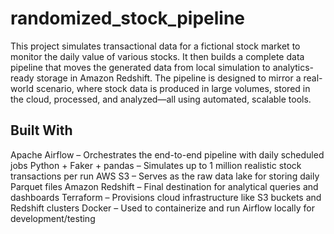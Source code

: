 
# randomized_stock_pipeline
This project simulates transactional data for a fictional stock market to monitor the daily value of various stocks. It then builds a complete data pipeline that moves the generated data from local simulation to analytics-ready storage in Amazon Redshift.
The pipeline is designed to mirror a real-world scenario, where stock data is produced in large volumes, stored in the cloud, processed, and analyzed—all using automated, scalable tools.

## Built With
Apache Airflow – Orchestrates the end-to-end pipeline with daily scheduled jobs
Python + Faker + pandas – Simulates up to 1 million realistic stock transactions per run
AWS S3 – Serves as the raw data lake for storing daily Parquet files
Amazon Redshift – Final destination for analytical queries and dashboards
Terraform – Provisions cloud infrastructure like S3 buckets and Redshift clusters
Docker – Used to containerize and run Airflow locally for development/testing

